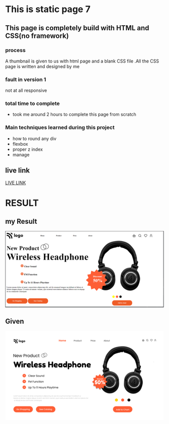 # This is static page 7
## This page is completely build with HTML and CSS(no framework)

### process 
 A thumbnail is given to us with html page and a blank CSS file .All the CSS page is written and designed  by me 
### fault in version 1
not at all responsive 
 ### total time to complete
 - took me around 2 hours to complete this page from scratch
### Main techniques learned during this project
-   how to round any div  
-   flexbox
-   proper z index 
-   manage 

 ## live link
 [LIVE LINK]("netlify")

 # RESULT
 ## my Result
 ![MY RESULT](./my_final_submission.PNG)
 ## Given
![GIVEN IMAGE](./7.png)